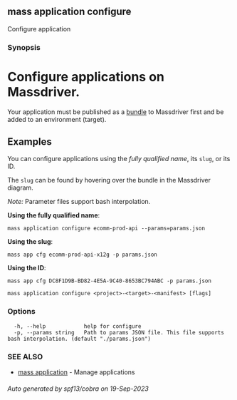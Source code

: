 ## mass application configure

Configure application

### Synopsis

# Configure applications on Massdriver.

Your application must be published as a [bundle](https://docs.massdriver.cloud/applications) to Massdriver first and be added to an environment (target).

## Examples

You can configure applications using the _fully qualified name_, its `slug`, or its ID.

The `slug` can be found by hovering over the bundle in the Massdriver diagram.

*Note:* Parameter files support bash interpolation.

**Using the fully qualified name**:

```shell
mass application configure ecomm-prod-api --params=params.json
```

**Using the slug**:

```shell
mass app cfg ecomm-prod-api-x12g -p params.json
```

**Using the ID**:

```shell
mass app cfg DC8F1D9B-BD82-4E5A-9C40-8653BC794ABC -p params.json
```


```
mass application configure <project>-<target>-<manifest> [flags]
```

### Options

```
  -h, --help            help for configure
  -p, --params string   Path to params JSON file. This file supports bash interpolation. (default "./params.json")
```

### SEE ALSO

* [mass application](mass_application.md)	 - Manage applications

###### Auto generated by spf13/cobra on 19-Sep-2023
